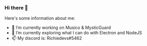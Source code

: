 ### Hi there 👋

Here's some information about me:
- 🔭 I’m currently working on Musico & MysticGuard
- 🌱 I’m currently exploring what I can do with Electron and NodeJS
- 📫 My discord is: Richiedevs#5462

